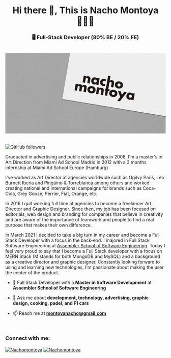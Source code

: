 <h1 align="center">Hi there 👋, This is Nacho Montoya 🙋🏼‍♂️</h1>
<h3 align="center"> 🖥️ Full-Stack Developer (80% BE / 20% FE) </h3>

<p>
    </br>
    <img src="./assets/images/NACHOMONTOYA_NACHOMONTOYA2.jpg">
</p>

</br>

<img alt="GitHub followers" src="https://img.shields.io/github/followers/nachomontoya?style=social">

<p align="left">
Graduated in advertising and public relationships in 2008, I'm a master's in Art Direction from Miami Ad School Madrid in 2012 with a 3 months internship at Miami Ad School Europe (Hamburg)

I've worked as Art Director at agencies worldwide such as Ogilvy Paris, Leo Burnett Iberia and Pingüino & Torreblanca among others and worked creating national and international campaigns for brands such as Coca-Cola, Grey Goose, Perrier, Fiat, Orange, etc.

In 2016 I quit working full time at agencies to become a freelancer Art Director and Graphic Designer. Since then, my job has been focused on editorials, web design and branding for companies that believe in creativity and are aware of the importance of teamwork and people to find a real purpose that makes their own difference.

In March 2021 I decided to take a big turn in my career and become a Full Stack Developer with a focus in the back-end. I majored in Full Stack Software Engineering at [Assembler School of Software Engineering](https://www.assemblerschool.com/). Today I feel very proud to say that I become a Full Stack developer with a focus on MERN Stack (M stands for both MongoDB and MySQL) and a background as a creative director and graphic designer. Constantly looking forward to using and learning new technologies, I'm passionate about making the user the center of the product.

</p>

- 🌱  Full Stack Developer with a **Master in Software Development** at **Assembler School of Software Engineering**

- 💬  Ask me about **development, technology, advertising, graphic design, cooking, padel, and F1 cars**

- 📫  Reach me at **montoyanacho@gmail.com**

</br>

<h3 align="left">Connect with me:</h3>
<p align="left">
<a href="https://www.linkedin.com/in/nacho-montoya-49590546/" target="blank"><img align="center" src="https://raw.githubusercontent.com/rahuldkjain/github-profile-readme-generator/master/src/images/icons/Social/linked-in-alt.svg" alt="Nachomontoya" height="30" width="40" /></a>
<a href="https://www.instagram.com/nachomontoya/" target="blank"><img align="center" src="https://raw.githubusercontent.com/rahuldkjain/github-profile-readme-generator/master/src/images/icons/Social/instagram.svg" alt="Nachomontoya" height="30" width="40" /></a>
</p>
